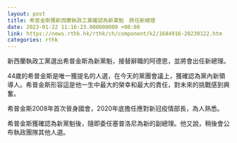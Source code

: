 ```yaml
---
layout: post
title: 希普金斯獲新西蘭執政工黨確認為新黨魁　將任新總理
date: 2023-01-22 11:16:23.000000000 +08:00
link: https://news.rthk.hk/rthk/ch/component/k2/1684916-20230122.htm
categories: rthk
---
```


新西蘭執政工黨選出希普金斯為新黨魁，接替辭職的阿德恩，並將會出任新總理。

44歲的希普金斯是唯一獲提名的人選，在今天的黨團會議上，獲確認為黨內新領導人。希普金斯形容這是他一生中最大的榮幸和最大的責任，對未來的挑戰感到興奮。

希普金斯2008年首次晉身國會，2020年底擔任應對新冠疫情部長，為人熟悉。

希普金斯獲確認為新黨魁後，隨即委任塞普洛尼為新的副總理。他又說，稍後會公布執政團隊其他人選。

